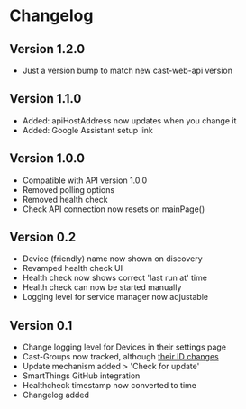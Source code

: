 # Changelog

## Version 1.2.0
- Just a version bump to match new cast-web-api version

## Version 1.1.0
- Added: apiHostAddress now updates when you change it
- Added: Google Assistant setup link

## Version 1.0.0
- Compatible with API version 1.0.0
- Removed polling options
- Removed health check
- Check API connection now resets on mainPage()

## Version 0.2
- Device (friendly) name now shown on discovery
- Revamped health check UI
- Health check now shows correct 'last run at' time
- Health check can now be started manually
- Logging level for service manager now adjustable

## Version 0.1
- Change logging level for Devices in their settings page
- Cast-Groups now tracked, although [their ID changes](https://github.com/vervallsweg/smartthings/issues/1)
- Update mechanism added > 'Check for update'
- SmartThings GitHub integration
- Healthcheck timestamp now converted to time
- Changelog added
